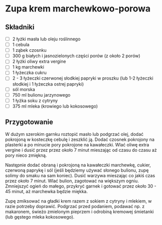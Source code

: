 # Zupa krem marchewkowo-porowa

## Składniki

* [ ] 2 łyżki masła lub oleju roślinnego
* [ ] 1 cebula
* [ ] 1 ząbek czosnku
* [ ] 300 g białych i jasnozielonych części porów (z około 2 porów)
* [ ] 2 łyżki oliwy extra vergine
* [ ] 1 kg marchewki
* [ ] 1 łyżeczka cukru
* [ ] 2 - 3 łyżeczki czerwonej słodkiej papryki w proszku (lub 1-2 łyżeczki słodkiej i 1 łyżeczka ostrej papryki)
* [ ] sól morska
* [ ] 750 ml bulionu jarzynowego
* [ ] 1 łyżka soku z cytryny
* [ ] 375 ml mleka (krowiego lub kokosowego)

## Przygotowanie

W dużym szerokim garnku roztopić masło lub podgrzać olej, dodać pokrojoną w kosteczkę cebulę i zeszklić ją. Dodać czosnek pokrojony na plasterki a po minucie pory pokrojone na kawałeczki. Wlać oliwę extra vergine i dusić przez przez około 7 minut mieszając od czasu do czasu aż pory nieco zmiękną.

Następnie dodać obraną i pokrojoną na kawałeczki marchewkę, cukier, czerwoną paprykę i sól (jeśli będziemy używać słonego bulionu, zupę solimy do smaku na sam koniec). Dusić warzywa mieszając co jakiś czas przez około 7 minut. Wlać bulion, zagotować na większym ogniu. Zmniejszyć ogień do małego, przykryć garnek i gotować przez około 30 - 45 minut, aż marchewka będzie miękka.

Zupę zmiksować na gładki krem razem z sokiem z cytryny i mlekiem, w razie potrzeby doprawić. Podgrzać przed podaniem, podawać np. z makaronem, świeżo zmielonym pieprzem i odrobiną kremowej śmietanki (lub gęstego mleka kokosowego).